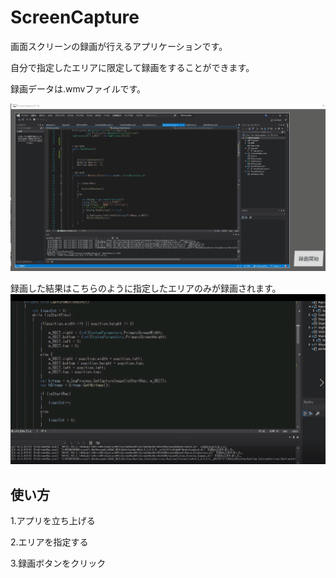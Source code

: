 # ScreenCapture
画面スクリーンの録画が行えるアプリケーションです。

自分で指定したエリアに限定して録画をすることができます。

録画データは.wmvファイルです。

![gif](https://github.com/Elsammit/ScreenCapture/blob/master/Sample/WriteRect3.gif)



録画した結果はこちらのように指定したエリアのみが録画されます。
![gif](https://github.com/Elsammit/ScreenCapture/blob/master/Sample/Record.gif)

## 使い方

1.アプリを立ち上げる

2.エリアを指定する

3.録画ボタンをクリック
